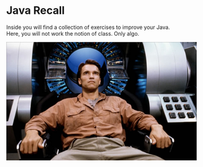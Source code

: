# Java Recall

Inside you will find a collection of exercises to improve your Java.  
Here, you will not work the notion of class. Only algo.

![Total Recall 1990](total-recall.jpg)
